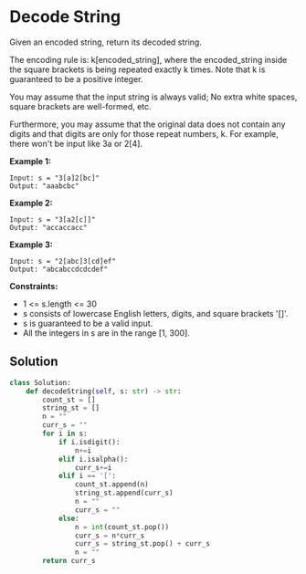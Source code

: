 <h1>Decode String</h1>

<p>
Given an encoded string, return its decoded string.

The encoding rule is: k[encoded_string], where the encoded_string inside the square brackets is being repeated exactly k times. Note that k is guaranteed to be a positive integer.

You may assume that the input string is always valid; No extra white spaces, square brackets are well-formed, etc.

Furthermore, you may assume that the original data does not contain any digits and that digits are only for those repeat numbers, k. For example, there won't be input like 3a or 2[4].

<b>Example 1:</b>

    Input: s = "3[a]2[bc]"
    Output: "aaabcbc"
    
<b>Example 2:</b>

    Input: s = "3[a2[c]]"
    Output: "accaccacc"
    
<b>Example 3:</b>

    Input: s = "2[abc]3[cd]ef"
    Output: "abcabccdcdcdef"

<b>Constraints:</b>

- 1 <= s.length <= 30
- s consists of lowercase English letters, digits, and square brackets '[]'.
- s is guaranteed to be a valid input.
- All the integers in s are in the range [1, 300].

<h2>Solution</h2>

```python
class Solution:
    def decodeString(self, s: str) -> str:
        count_st = []
        string_st = []
        n = ""
        curr_s = ""
        for i in s:
            if i.isdigit():
                n+=i
            elif i.isalpha():
                curr_s+=i
            elif i == '[':
                count_st.append(n)
                string_st.append(curr_s)
                n = ""
                curr_s = ""
            else:
                n = int(count_st.pop())
                curr_s = n*curr_s
                curr_s = string_st.pop() + curr_s
                n = ""
        return curr_s
```
